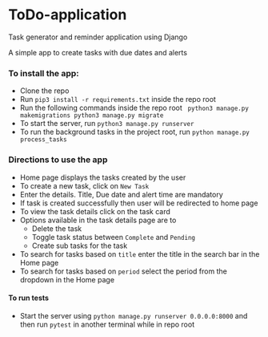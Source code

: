 # ToDo-application
Task generator and reminder application using Django

A simple app to create tasks with due dates and alerts

### To install the app:
* Clone the repo
* Run `pip3 install -r requirements.txt` inside the repo root
* Run the following commands inside the repo root
	` python3 manage.py makemigrations
	  python3 manage.py migrate`
* To start the server, run `python3 manage.py runserver`
* To run the background tasks in the project root, run `python manage.py process_tasks`

### Directions to use the app
* Home page displays the tasks created by the user
* To create a new task, click on `New Task`
* Enter the details. Title, Due date and alert time are mandatory
* If task is created successfully then user will be redirected to home page
* To view the task details click on the task card
* Options available in the task details page are to
	* Delete the task
	* Toggle task status between `Complete` and `Pending`
	* Create sub tasks for the task
* To search for tasks based on `title` enter the title in the search bar in the Home page
* To search for tasks based on `period` select the period from the dropdown in the Home page

#### To run tests
* Start the server using `python manage.py runserver 0.0.0.0:8000` and then run `pytest` in another terminal while in repo root